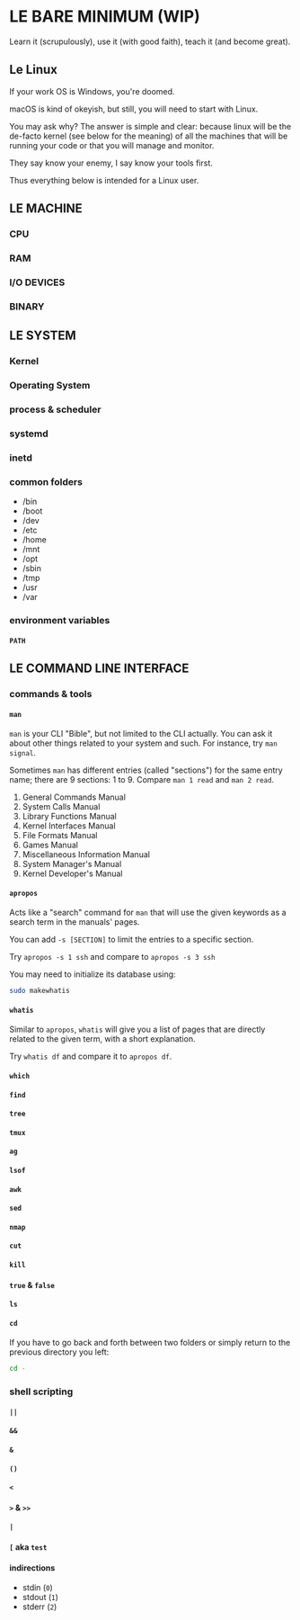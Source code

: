 # LE BARE MINIMUM (WIP)

Learn it (scrupulously), use it (with good faith), teach it (and become great).

## Le Linux

If your work OS is Windows, you're doomed.

macOS is kind of okeyish, but still, you will need to start with Linux.

You may ask why? The answer is simple and clear: because linux will be the de-facto kernel (see below for the meaning) of all the machines that will be running your code or that you will manage and monitor.

They say know your enemy, I say know your tools first.

Thus everything below is intended for a Linux user.

## LE MACHINE

### CPU

### RAM

### I/O DEVICES

### BINARY

## LE SYSTEM

### Kernel

### Operating System

### process & scheduler

### systemd

### inetd

### common folders

- /bin
- /boot
- /dev
- /etc
- /home
- /mnt
- /opt
- /sbin
- /tmp
- /usr
- /var

### environment variables

#### `PATH`

## LE COMMAND LINE INTERFACE

### commands & tools

#### `man`

`man` is your CLI "Bible", but not limited to the CLI actually. You can ask it about other things related to your system and such. For instance, try `man signal`.

Sometimes `man` has different entries (called "sections") for the same entry name; there are 9 sections: 1 to 9. Compare `man 1 read` and `man 2 read`.

1. General Commands Manual
2. System Calls Manual
3. Library Functions Manual
4. Kernel Interfaces Manual
5. File Formats Manual
6. Games Manual
7. Miscellaneous Information Manual
8. System Manager's Manual
9. Kernel Developer's Manual

#### `apropos`

Acts like a "search" command for `man` that will use the given keywords as a search term in the manuals' pages.

You can add `-s [SECTION]` to limit the entries to a specific section.

Try `apropos -s 1 ssh` and compare to `apropos -s 3 ssh`

You may need to initialize its database using:

```sh
sudo makewhatis
```

#### `whatis`

Similar to `apropos`, `whatis` will give you a list of pages that are directly related to the given term, with a short explanation.

Try `whatis df` and compare it to `apropos df`.

#### `which`

#### `find`

#### `tree`

#### `tmux`

#### `ag`

#### `lsof`

#### `awk`

#### `sed`

#### `nmap`

#### `cut`

#### `kill`

#### `true` & `false`

#### `ls`

#### `cd`

If you have to go back and forth between two folders or simply return to the previous directory you left:

```sh
cd -
```

### shell scripting

#### `||`

#### `&&`

#### `&`

#### `()`

#### `<`

#### `>` & `>>`

#### `|`

#### `[` aka `test`

#### indirections

- stdin (`0`)
- stdout (`1`)
- stderr (`2`)
